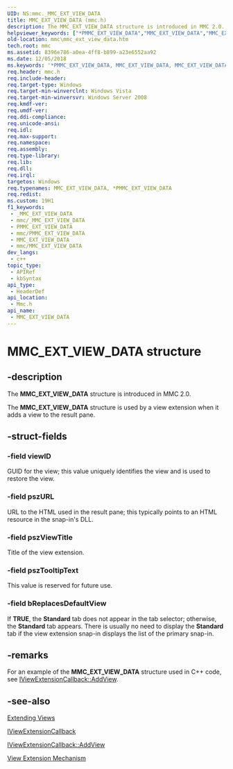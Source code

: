 ```yaml
---
UID: NS:mmc._MMC_EXT_VIEW_DATA
title: MMC_EXT_VIEW_DATA (mmc.h)
description: The MMC_EXT_VIEW_DATA structure is introduced in MMC 2.0.
helpviewer_keywords: ["*PMMC_EXT_VIEW_DATA","MMC_EXT_VIEW_DATA","MMC_EXT_VIEW_DATA structure [MMC]","PMMC_EXT_VIEW_DATA","PMMC_EXT_VIEW_DATA structure pointer [MMC]","_slate_mmc_ext_view_data","mmc.mmc_ext_view_data","mmc/MMC_EXT_VIEW_DATA","mmc/PMMC_EXT_VIEW_DATA"]
old-location: mmc\mmc_ext_view_data.htm
tech.root: mmc
ms.assetid: 8396e786-a0ea-4ff8-b899-a23e6552aa92
ms.date: 12/05/2018
ms.keywords: '*PMMC_EXT_VIEW_DATA, MMC_EXT_VIEW_DATA, MMC_EXT_VIEW_DATA structure [MMC], PMMC_EXT_VIEW_DATA, PMMC_EXT_VIEW_DATA structure pointer [MMC], _slate_mmc_ext_view_data, mmc.mmc_ext_view_data, mmc/MMC_EXT_VIEW_DATA, mmc/PMMC_EXT_VIEW_DATA'
req.header: mmc.h
req.include-header: 
req.target-type: Windows
req.target-min-winverclnt: Windows Vista
req.target-min-winversvr: Windows Server 2008
req.kmdf-ver: 
req.umdf-ver: 
req.ddi-compliance: 
req.unicode-ansi: 
req.idl: 
req.max-support: 
req.namespace: 
req.assembly: 
req.type-library: 
req.lib: 
req.dll: 
req.irql: 
targetos: Windows
req.typenames: MMC_EXT_VIEW_DATA, *PMMC_EXT_VIEW_DATA
req.redist: 
ms.custom: 19H1
f1_keywords:
 - _MMC_EXT_VIEW_DATA
 - mmc/_MMC_EXT_VIEW_DATA
 - PMMC_EXT_VIEW_DATA
 - mmc/PMMC_EXT_VIEW_DATA
 - MMC_EXT_VIEW_DATA
 - mmc/MMC_EXT_VIEW_DATA
dev_langs:
 - c++
topic_type:
 - APIRef
 - kbSyntax
api_type:
 - HeaderDef
api_location:
 - Mmc.h
api_name:
 - MMC_EXT_VIEW_DATA
---
```


# MMC_EXT_VIEW_DATA structure


## -description

The 
<b>MMC_EXT_VIEW_DATA</b> structure is introduced in MMC 2.0.

The 
<b>MMC_EXT_VIEW_DATA</b> structure is used by a view extension when it adds a view to the result pane.

## -struct-fields

### -field viewID

GUID for the view; this value uniquely identifies the view and is used to restore the view.

### -field pszURL

URL to the HTML used in the result pane; this typically points to an HTML resource in the snap-in's DLL.

### -field pszViewTitle

Title of the view extension.

### -field pszTooltipText

This value is reserved for future use.

### -field bReplacesDefaultView

If <b>TRUE</b>, the <b>Standard</b> tab does not appear in the tab selector; otherwise, the <b>Standard</b> tab appears. There is usually no need to display the <b>Standard</b> tab if the view extension snap-in displays the list of the primary snap-in.

## -remarks

For an example of the 
<b>MMC_EXT_VIEW_DATA</b> structure used in C++ code, see 
<a href="https://docs.microsoft.com/windows/desktop/api/mmc/nf-mmc-iviewextensioncallback-addview">IViewExtensionCallback::AddView</a>.

## -see-also

<a href="https://docs.microsoft.com/previous-versions/windows/desktop/mmc/extending-views">Extending Views</a>



<a href="https://docs.microsoft.com/windows/desktop/api/mmc/nn-mmc-iviewextensioncallback">IViewExtensionCallback</a>



<a href="https://docs.microsoft.com/windows/desktop/api/mmc/nf-mmc-iviewextensioncallback-addview">IViewExtensionCallback::AddView</a>



<a href="https://docs.microsoft.com/previous-versions/windows/desktop/mmc/view-extension-mechanism">View Extension Mechanism</a>


